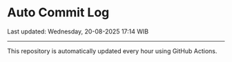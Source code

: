 # Auto Commit Log

Last updated: Wednesday, 20-08-2025 17:14 WIB

---

This repository is automatically updated every hour using GitHub Actions.
